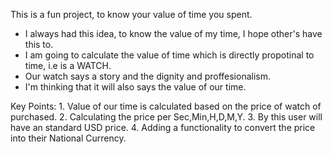 This is a fun project, to know your value of time you spent.

- I always had this idea, to know the value of my time, I hope other's have this to.
- I am going to calculate the value of time which is directly propotinal to time, i.e is a WATCH.
- Our watch says a story and the dignity and proffesionalism.
- I'm thinking that it will also says the value of our time.


Key Points:
    1. Value of our time is calculated based on the price of watch of purchased.
    2. Calculating the price per Sec,Min,H,D,M,Y.
    3. By this user will have an standard USD price.
    4. Adding a functionality to convert the price into their National Currency.

